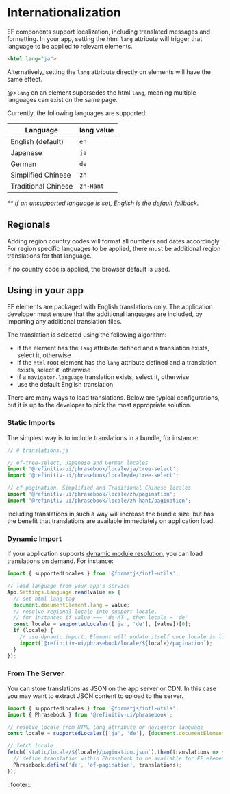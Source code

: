 <!--
type: page
title: Internationalization
description: Internationalization for application developers
location: ./intl/internationalization
layout: default
-->

# Internationalization

EF components support localization, including translated messages and formatting. In your app, setting the html `lang` attribute will trigger that language to be applied to relevant elements.

```html
<html lang="ja">
```

Alternatively, setting the `lang` attribute directly on elements will have the same effect.

@>`lang` on an element supersedes the html `lang`, meaning multiple languages can exist on the same page.

Currently, the following languages are supported:

| Language            | lang value |
| ------------------- | ---------- |
| English (default)   | `en`       |
| Japanese            | `ja`       |
| German              | `de`       |
| Simplified Chinese  | `zh`       |
| Traditional Chinese | `zh-Hant`  |

_** If an unsupported language is set, English is the default fallback._

## Regionals

Adding region country codes will format all numbers and dates accordingly. For region specific languages to be applied, there must be additional region translations for that language.

If no country code is applied, the browser default is used.

## Using in your app

EF elements are packaged with English translations only. The application developer must ensure that the additional languages are included, by importing any additional translation files.

The translation is selected using the following algorithm:

- if the element has the `lang` attribute defined and a translation exists, select it, otherwise
- if the `html` root element has the `lang` attribute defined and a translation exists, select it, otherwise
- if a `navigator.language` translation exists, select it, otherwise
- use the default English translation

There are many ways to load translations. Below are typical configurations, but it is up to the developer to pick the most appropriate solution.

### Static Imports

The simplest way is to include translations in a bundle, for instance:

``` js
// # translations.js

// ef-tree-select, Japanese and German locales
import '@refinitiv-ui/phrasebook/locale/ja/tree-select';
import '@refinitiv-ui/phrasebook/locale/de/tree-select';

// ef-pagination, Simplified and Traditional Chinese locales
import '@refinitiv-ui/phrasebook/locale/zh/pagination';
import '@refinitiv-ui/phrasebook/locale/zh-hant/pagination';
```

Including translations in such a way will increase the bundle size, but has the benefit that translations are available immediately on application load.

### Dynamic Import

If your application supports [dynamic module resolution](https://developer.mozilla.org/en-US/docs/Web/JavaScript/Reference/Statements/import), you can load translations on demand.  For instance:

``` js
import { supportedLocales } from '@formatjs/intl-utils';

// load language from your app's service
App.Settings.Language.read(value => {
  // set html lang tag
  document.documentElement.lang = value;
  // resolve regional locale into support locale.
  // for instance: if value === 'de-AT', then locale = 'de'
  const locale = supportedLocales(['ja', 'de'], [value])[0];
  if (locale) {
    // use dynamic import. Element will update itself once locale is loaded
    import(`@refinitiv-ui/phrasebook/locale/${locale}/pagination`);
  }
});
```

### From The Server

You can store translations as JSON on the app server or CDN. In this case you may want to extract JSON content to upload to the server.

``` js
import { supportedLocales } from '@formatjs/intl-utils';
import { Phrasebook } from '@refinitiv-ui/phrasebook';

// resolve locale from HTML lang attribute or navigator language
const locale = supportedLocales(['ja', 'de'], [document.documentElement.lang || navigator.language])[0];

// fetch locale
fetch(`static/locale/${locale}/pagination.json`).then(translations => {
  // define translation within Phrasebook to be available for EF elements
  Phrasebook.define('de', 'ef-pagination', translations);
});
```

::footer::
